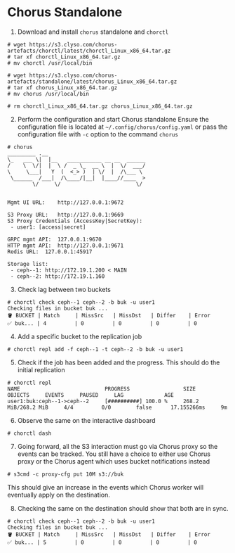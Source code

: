 # Chorus Standalone

1. Download and install `chorus` standalone and `chorctl`
```
# wget https://s3.clyso.com/chorus-artefacts/chorctl/latest/chorctl_Linux_x86_64.tar.gz
# tar xf chorctl_Linux_x86_64.tar.gz
# mv chorctl /usr/local/bin

# wget https://s3.clyso.com/chorus-artefacts/standalone/latest/chorus_Linux_x86_64.tar.gz
# tar xf chorus_Linux_x86_64.tar.gz
# mv chorus /usr/local/bin

# rm chorctl_Linux_x86_64.tar.gz chorus_Linux_x86_64.tar.gz
```

2. Perform the configuration and start Chorus standalone
Ensure the configuration file is located at `~/.config/chorus/config.yaml` or pass the configuration file with `-c` option to the command `chorus`
```
# chorus
_________ .__                               
\_   ___ \|  |__   ___________ __ __  ______
/    \  \/|  |  \ /  _ \_  __ \  |  \/  ___/
\     \___|   Y  (  <_> )  | \/  |  /\___ \ 
 \______  /___|  /\____/|__|  |____//____  >
        \/     \/                        \/


Mgmt UI URL:	http://127.0.0.1:9672

S3 Proxy URL: 	http://127.0.0.1:9669
S3 Proxy Credentials (AccessKey|SecretKey): 		
 - user1: [access|secret]

GRPC mgmt API:	127.0.0.1:9670
HTTP mgmt API:	http://127.0.0.1:9671
Redis URL:	127.0.0.1:45917

Storage list:
 - ceph--1: http://172.19.1.200 < MAIN
 - ceph--2: http://172.19.1.160
```

3. Check lag between two buckets
```
# chorctl check ceph--1 ceph--2 -b buk -u user1
Checking files in bucket buk ...
🪣 BUCKET | Match	 | MissSrc	 | MissDst	 | Differ	 | Error
✅ buk... | 4      	 | 0      	 | 0      	 | 0      	 | 0  
```

4. Add a specific bucket to the replication job
```
# chorctl repl add -f ceph--1 -t ceph--2 -b buk -u user1
```

5. Check if the job has been added and the progress. This should do the initial replication
```
# chorctl repl
NAME                           PROGRESS                 SIZE                    OBJECTS     EVENTS     PAUSED     LAG             AGE
user1:buk:ceph--1->ceph--2     [##########] 100.0 %     268.2 MiB/268.2 MiB     4/4         0/0        false      17.155266ms     9m
```

6. Observe the same on the interactive dashboard
```
# chorctl dash
```

7. Going forward, all the S3 interaction must go via Chorus proxy so the events can be tracked. You still have a choice to either use Chorus proxy or the Chorus agent which uses bucket notifications instead
```
# s3cmd -c proxy-cfg put 10M s3://buk
```
This should give an increase in the events which Chorus worker will eventually apply on the destination.

8. Checking the same on the destination should show that both are in sync.
```
# chorctl check ceph--1 ceph--2 -b buk -u user1
Checking files in bucket buk ...
🪣 BUCKET | Match	 | MissSrc	 | MissDst	 | Differ	 | Error
✅ buk... | 5      	 | 0      	 | 0      	 | 0      	 | 0    
```
